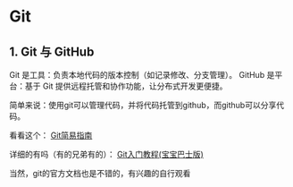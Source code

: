 # Git

## 1. Git 与 GitHub

Git 是工具：负责本地代码的版本控制（如记录修改、分支管理）。
GitHub 是平台：基于 Git 提供远程托管和协作功能，让分布式开发更便捷。

简单来说：使用git可以管理代码，并将代码托管到github，而github可以分享代码。


看看这个：
[Git简易指南](https://rogerdudler.github.io/git-guide/index.zh.html)

详细的有吗（有的兄弟有的）：
[Git入门教程(宝宝巴士版)](https://www.liaoxuefeng.com/wiki/896043488029600)

当然，git的官方文档也是不错的，有兴趣的自行观看
